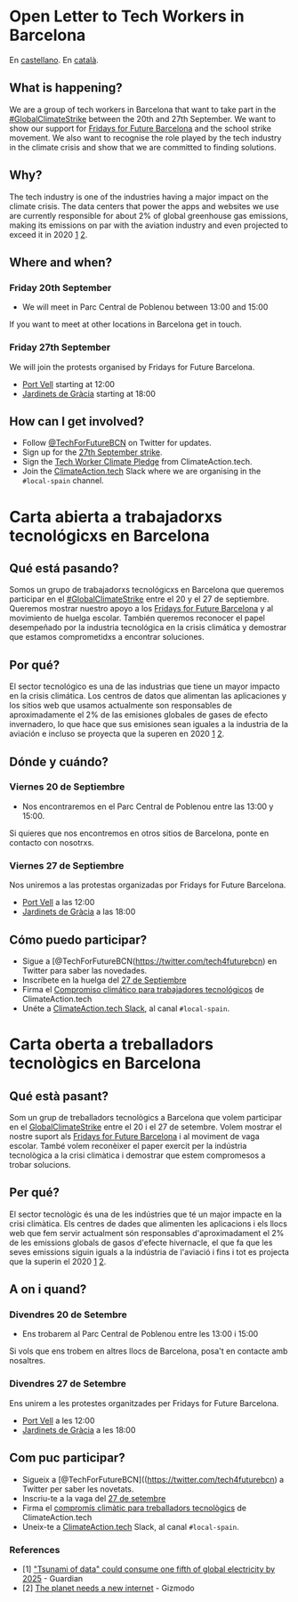 # Open Letter to Tech Workers in Barcelona 

En [castellano](#carta-abierta-a-trabajadorxs-tecnológicxs-en-barcelona). En [català](#carta-oberta-a-treballadors-tecnològics-en-barcelona).


## What is happening?

We are a group of tech workers in Barcelona that want to take part in the [#GlobalClimateStrike](https://globalclimatestrike.net) between the 20th and 27th September. We want to show our support for [Fridays for Future Barcelona](https://twitter.com/f4f_barcelona) and the school strike movement. We also want to recognise the role played by the tech industry in the climate crisis and show that we are committed to finding solutions.

## Why?

The tech industry is one of the industries having a major impact on the climate crisis. The data centers that power the apps and websites we use are currently responsible for about 2% of global greenhouse gas emissions, making its emissions on par with the aviation industry and even projected to exceed it in 2020 [1](https://www.theguardian.com/environment/2017/dec/11/tsunami-of-data-could-consume-fifth-global-electricity-by-2025) [2](https://earther.gizmodo.com/the-planet-needs-a-new-internet-1837101745).

## Where and when?

### Friday 20th September

- We will meet in Parc Central de Poblenou between 13:00 and 15:00

If you want to meet at other locations in Barcelona get in touch.

### Friday 27th September

We will join the protests organised by Fridays for Future Barcelona. 

- [Port Vell](https://act.350.org/event/globalclimatestrike/18202) starting at 12:00
- [Jardinets de Gràcia](https://m.facebook.com/story.php?story_fbid=492776877953307&id=394650514432611) starting at 18:00

## How can I get involved?

- Follow [@TechForFutureBCN](https://twitter.com/tech4futurebcn) on Twitter for updates.
- Sign up for the [27th September strike](https://m.facebook.com/story.php?story_fbid=492776877953307&id=394650514432611).
- Sign the [Tech Worker Climate Pledge](https://pledge.climateaction.tech/) from ClimateAction.tech.
- Join the [ClimateAction.tech](https://climateaction.tech/) Slack where we are organising in the `#local-spain` channel. 

# Carta abierta a trabajadorxs tecnológicxs en Barcelona

## Qué está pasando?

Somos un grupo de trabajadorxs tecnológicxs en Barcelona que queremos participar en el [#GlobalClimateStrike](https://globalclimatestrike.net) entre el 20 y el 27 de septiembre. Queremos mostrar nuestro apoyo a los [Fridays for Future Barcelona](https://twitter.com/f4f_barcelona) y al movimiento de huelga escolar. También queremos reconocer el papel desempeñado por la industria tecnológica en la crisis climática y demostrar que estamos comprometidxs a encontrar soluciones.

## Por qué?

El sector tecnológico es una de las industrias que tiene un mayor impacto en la crisis climática. Los centros de datos que alimentan las aplicaciones y los sitios web que usamos actualmente son responsables de aproximadamente el 2% de las emisiones globales de gases de efecto invernadero, lo que hace que sus emisiones sean iguales a la industria de la aviación e incluso se proyecta que la superen en 2020 [1](https://www.theguardian.com/environment/2017/dec/11/tsunami-of-data-could-consume-fifth-global-electricity-by-2025) [2](https://earther.gizmodo.com/the-planet-needs-a-new-internet-1837101745).

## Dónde y cuándo?

### Viernes 20 de Septiembre

- Nos encontraremos en el Parc Central de Poblenou entre las 13:00 y 15:00.

Si quieres que nos encontremos en otros sitios de Barcelona, ponte en contacto con nosotrxs.

### Viernes 27 de Septiembre

Nos uniremos a las protestas organizadas por Fridays for Future Barcelona. 

- [Port Vell](https://act.350.org/event/globalclimatestrike/18202) a las 12:00
- [Jardinets de Gràcia](https://m.facebook.com/story.php?story_fbid=492776877953307&id=394650514432611) a las 18:00

## Cómo puedo participar?

- Sigue a [@TechForFutureBCN(https://twitter.com/tech4futurebcn) en Twitter para saber las novedades. 
- Inscríbete en la huelga del [27 de Septiembre](https://act.350.org/event/globalclimatestrike/18202)
- Firma el [Compromiso climático para trabajadores tecnológicos](https://pledge.climateaction.tech/) de ClimateAction.tech 
- Unéte a [ClimateAction.tech Slack](https://climateaction.tech/), al canal `#local-spain`.

# Carta oberta a treballadors tecnològics en Barcelona

## Qué està pasant?

Som un grup de treballadors tecnològics a Barcelona que volem participar en el [GlobalClimateStrike](https://globalclimatestrike.net) entre el 20 i el 27 de setembre. Volem mostrar el nostre suport als [Fridays for Future Barcelona](https://twitter.com/f4f_barcelona) i al moviment de vaga escolar. També volem reconèixer el paper exercit per la indústria tecnològica a la crisi climàtica i demostrar que estem compromesos a trobar solucions.

## Per qué?

El sector tecnològic és una de les indústries que té un major impacte en la crisi climàtica. Els centres de dades que alimenten les aplicacions i els llocs web que fem servir actualment són responsables d'aproximadament el 2% de les emissions globals de gasos d'efecte hivernacle, el que fa que les seves emissions siguin iguals a la indústria de l'aviació i fins i tot es projecta que la superin el 2020 [1](https://www.theguardian.com/environment/2017/dec/11/tsunami-of-data-could-consume-fifth-global-electricity-by-2025) [2](https://earther.gizmodo.com/the-planet-needs-a-new-internet-1837101745).

## A on i quand?

### Divendres 20 de Setembre

- Ens trobarem al Parc Central de Poblenou entre les 13:00 i 15:00

Si vols que ens trobem en altres llocs de Barcelona, posa't en contacte amb nosaltres.

### Divendres 27 de Setembre

Ens unirem a les protestes organitzades per Fridays for Future Barcelona.

- [Port Vell](https://act.350.org/event/globalclimatestrike/18202) a les 12:00
- [Jardinets de Gràcia](https://m.facebook.com/story.php?story_fbid=492776877953307&id=394650514432611) a les 18:00

## Com puc participar?

- Sigueix a [@TechForFutureBCN]((https://twitter.com/tech4futurebcn) a Twitter per saber les novetats. 
- Inscriu-te a la vaga del [27 de setembre](https://act.350.org/event/globalclimatestrike/18202)
- Firma el [compromís climàtic para treballadors tecnològics](https://pledge.climateaction.tech/) de ClimateAction.tech 
- Uneix-te a [ClimateAction.tech](https://climateaction.tech/) Slack, al canal `#local-spain`.

### References

- [1] ["Tsunami of data" could consume one fifth of global electricity by 2025](https://www.theguardian.com/environment/2017/dec/11/tsunami-of-data-could-consume-fifth-global-electricity-by-2025) - Guardian
- [2] [The planet needs a new internet](https://earther.gizmodo.com/the-planet-needs-a-new-internet-1837101745) - Gizmodo

